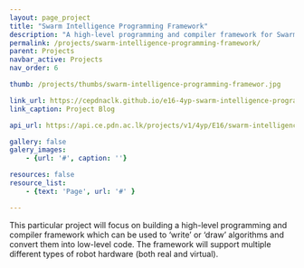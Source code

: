 ```yaml
---
layout: page_project
title: "Swarm Intelligence Programming Framework"
description: "A high-level programming and compiler framework for Swarm Robotics"
permalink: /projects/swarm-intelligence-programming-framework/
parent: Projects
navbar_active: Projects
nav_order: 6

thumb: /projects/thumbs/swarm-intelligence-programming-framewor.jpg

link_url: https://cepdnaclk.github.io/e16-4yp-swarm-intelligence-programming-framework/
link_caption: Project Blog

api_url: https://api.ce.pdn.ac.lk/projects/v1/4yp/E16/swarm-intelligence-programming-framework/

gallery: false
galery_images:
    - {url: '#', caption: ''}

resources: false
resource_list:
    - {text: 'Page', url: '#' }

---
```


This particular project will focus on building a high-level programming and compiler framework which can be used to ‘write’ or ‘draw’ algorithms and convert them into low-level code. The framework will support multiple different types of robot hardware (both real and virtual).